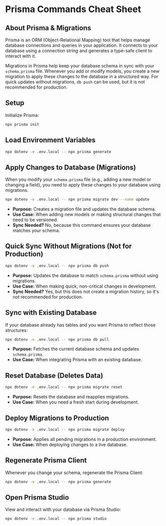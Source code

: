 # Prisma Commands Cheat Sheet

## About Prisma & Migrations

Prisma is an ORM (Object-Relational Mapping) tool that helps manage database connections and queries in your application. It connects to your database using a connection string and generates a type-safe client to interact with it.

Migrations in Prisma help keep your database schema in sync with your `schema.prisma` file. Whenever you add or modify models, you create a new migration to apply these changes to the database in a structured way. For quick updates without migrations, `db push` can be used, but it is not recommended for production.

## Setup

Initialize Prisma:

```sh
npx prisma init
```

## Load Environment Variables

```sh
npx dotenv -e .env.local -- npx prisma generate
```

## Apply Changes to Database (Migrations)

When you modify your `schema.prisma` file (e.g., adding a new model or changing a field), you need to apply these changes to your database using migrations.

```sh
npx dotenv -e .env.local -- npx prisma migrate dev --name update
```

-   **Purpose:** Creates a migration file and updates the database schema.
-   **Use Case:** When adding new models or making structural changes that need to be versioned.
-   **Sync Needed?** No, because this command ensures your database matches your schema.

## Quick Sync Without Migrations (Not for Production)

```sh
npx dotenv -e .env.local -- npx prisma db push
```

-   **Purpose:** Updates the database to match `schema.prisma` without using migrations.
-   **Use Case:** When making quick, non-critical changes in development.
-   **Sync Needed?** Yes, but this does not create a migration history, so it's not recommended for production.

## Sync with Existing Database

If your database already has tables and you want Prisma to reflect those structures:

```sh
npx dotenv -e .env.local -- npx prisma db pull
```

-   **Purpose:** Fetches the current database schema and updates `schema.prisma`.
-   **Use Case:** When integrating Prisma with an existing database.

## Reset Database (Deletes Data)

```sh
npx dotenv -e .env.local -- npx prisma migrate reset
```

-   **Purpose:** Resets the database and reapplies migrations.
-   **Use Case:** When you need a fresh start during development.

## Deploy Migrations to Production

```sh
npx dotenv -e .env.local -- npx prisma migrate deploy
```

-   **Purpose:** Applies all pending migrations in a production environment.
-   **Use Case:** When deploying changes to a live database.

## Regenerate Prisma Client

Whenever you change your schema, regenerate the Prisma Client:

```sh
npx dotenv -e .env.local -- npx prisma generate
```

## Open Prisma Studio

View and interact with your database via Prisma Studio:

```sh
npx dotenv -e .env.local -- npx prisma studio
```
